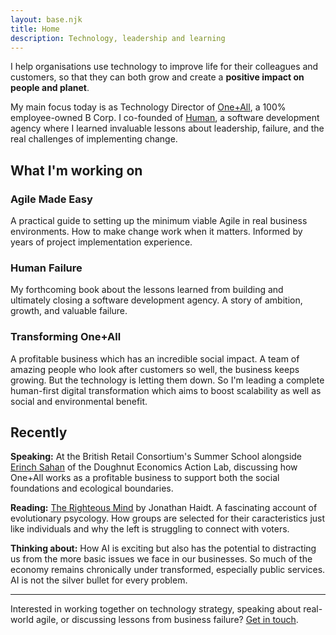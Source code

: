 ```yaml
---
layout: base.njk
title: Home
description: Technology, leadership and learning
---
```


<div class="lead">
I help organisations use technology to improve life for their colleagues and customers, so that they can both grow and create a <strong>positive impact on people and planet</strong>.
</div>

My main focus today is as Technology Director of [One+All](/experiences/oneandall/), a 100% employee-owned B Corp. I co-founded of [Human](/experiences/human), a software development agency where I learned invaluable lessons about leadership, failure, and the real challenges of implementing change.

## What I'm working on

<div class="grid grid-3 margin-top-large">
  <div class="card">
    <h3>Agile Made Easy</h3>
    <p>A practical guide to setting up the minimum viable Agile in real business environments. How to make change work when it matters. Informed by years of project implementation experience.</p>
  </div>
  
  <div class="card">
    <h3>Human Failure</h3>
    <p>My forthcoming book about the lessons learned from building and ultimately closing a software development agency. A story of ambition, growth, and valuable failure.</p>
  </div>
  
  <div class="card">
    <h3>Transforming One+All</h3>
    <p>A profitable business which has an incredible social impact. A team of amazing people who look after customers so well, the business keeps growing. But the technology is letting them down. So I'm leading a complete human-first digital transformation which aims to boost scalability as well as social and environmental benefit.</p>
  </div>
  
</div>


## Recently

**Speaking:** At the British Retail Consortium's Summer School alongside [Erinch Sahan](https://www.doughnuteconomics.org/erinch-sahan) of the Doughnut Economics Action Lab, discussing how One+All works as a profitable business to support both the social foundations and ecological boundaries.

**Reading:** [The Righteous Mind](https://www.worldofbooks.com/en-gb/products/righteous-mind-book-jonathan-haidt-9780141039169) by Jonathan Haidt. A fascinating account of evolutionary psycology. How groups are selected for their caracteristics just like individuals and why the left is struggling to connect with voters.

**Thinking about:** How AI is exciting but also has the potential to distracting us from the more basic issues we face in our businesses. So much of the economy remains chronically under transformed, especially public services. AI is not the silver bullet for every problem.

---

<div class="highlight-box">
  <p>Interested in working together on technology strategy, speaking about real-world agile, or discussing lessons from business failure? <a href="/contact/">Get in touch</a>.</p>
</div>
